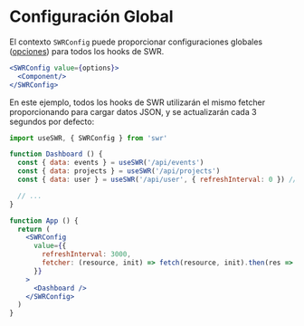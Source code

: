 # Configuración Global

El contexto `SWRConfig` puede proporcionar configuraciones globales ([opciones](/docs/options)) para todos los hooks de SWR.

```jsx
<SWRConfig value={options}>
  <Component/>
</SWRConfig>
```

En este ejemplo, todos los hooks de SWR utilizarán el mismo fetcher proporcionando para cargar datos JSON, 
y se actualizarán cada 3 segundos por defecto:

```jsx
import useSWR, { SWRConfig } from 'swr'

function Dashboard () {
  const { data: events } = useSWR('/api/events')
  const { data: projects } = useSWR('/api/projects')
  const { data: user } = useSWR('/api/user', { refreshInterval: 0 }) // override

  // ...
}

function App () {
  return (
    <SWRConfig 
      value={{
        refreshInterval: 3000,
        fetcher: (resource, init) => fetch(resource, init).then(res => res.json())
      }}
    >
      <Dashboard />
    </SWRConfig>
  )
}
```
